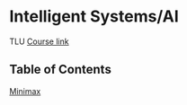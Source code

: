 # Intelligent Systems/AI

TLU [Course link](http://www.cs.tlu.ee/~jaagup/kool/java/kursused/22/intelligentsed_systeemid/juht.html)

## Table of Contents
[Minimax](minimax.md)
